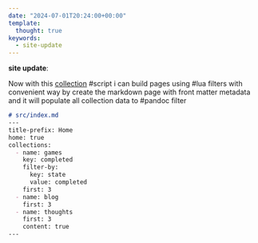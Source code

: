 ```yaml
---
date: "2024-07-01T20:24:00+00:00"
template:
  thought: true
keywords:
  - site-update
---
```


**site update**:

Now with this [collection](https://github.com/22mahmoud/maw.sh/blob/master/filters/collections.lua)
#script i can build pages using #lua filters with convenient way by create the markdown page with
front matter metadata and it will populate all collection data to #pandoc filter

```md
# src/index.md
---
title-prefix: Home
home: true
collections:
  - name: games
    key: completed
    filter-by:
      key: state
      value: completed
    first: 3
  - name: blog
    first: 3
  - name: thoughts
    first: 3
    content: true
---
```
